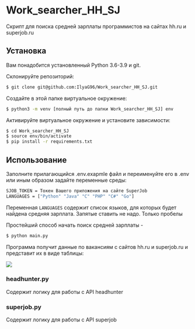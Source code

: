 # Work_searcher_HH_SJ
Скрипт для поиска средней зарплаты программистов на сайтах hh.ru и superjob.ru
## Установка
Вам понадобится установленный Python 3.6-3.9 и git.

Склонируйте репозиторий:
```bash
$ git clone git@github.com:IlyaG96/Work_searcher_HH_SJ.git
```

Создайте в этой папке виртуальное окружение:
```bash
$ python3 -m venv [полный путь до папки Work_searcher_HH_SJ] env
```

Активируйте виртуальное окружение и установите зависимости:
```bash
$ cd Work_searcher_HH_SJ
$ source env/bin/activate
$ pip install -r requirements.txt
```
## Использование
Заполните прилагающийся .env.exapmle файл и переименуйте его в .env или иным образом задайте переменные среды:

```bash
SJOB_TOKEN = Токен Вашего приложения на сайте SuperJob
LANGUAGES = ["Python" "Java" "C" "PHP" "C#" "Go"]
```
Переменная `LANGUAGES` содержит список языков, для которых будет найдена средняя зарплата. Запятые ставить не надо. Только пробелы

Простейший способ начать поиск средней зарплаты - 
```bash
$ python main.py
```
Программа получит данные по вакансиям с сайтов hh.ru и superjob.ru и представит их в виде таблицы:

![](https://disk.yandex.ru/i/3JKoJ2tHPQgYLA)

### headhunter.py
Содержит логику для работы с API headhunter

### superjob.py
Содержит логику для работы с API superjob
